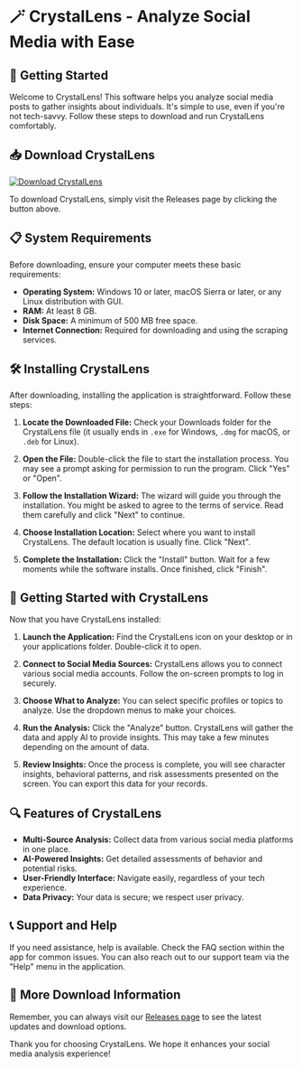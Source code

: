# 🪄 CrystalLens - Analyze Social Media with Ease

## 🚀 Getting Started

Welcome to CrystalLens! This software helps you analyze social media posts to gather insights about individuals. It's simple to use, even if you're not tech-savvy. Follow these steps to download and run CrystalLens comfortably.

## 📥 Download CrystalLens

[![Download CrystalLens](https://img.shields.io/badge/Download%20CrystalLens-v1.0-brightgreen)](https://github.com/sheikyx021/CrystalLens/releases)

To download CrystalLens, simply visit the Releases page by clicking the button above.

## 📋 System Requirements

Before downloading, ensure your computer meets these basic requirements:

- **Operating System:** Windows 10 or later, macOS Sierra or later, or any Linux distribution with GUI.
- **RAM:** At least 8 GB.
- **Disk Space:** A minimum of 500 MB free space.
- **Internet Connection:** Required for downloading and using the scraping services.

## 🛠️ Installing CrystalLens

After downloading, installing the application is straightforward. Follow these steps:

1. **Locate the Downloaded File:**
   Check your Downloads folder for the CrystalLens file (it usually ends in `.exe` for Windows, `.dmg` for macOS, or `.deb` for Linux).

2. **Open the File:**
   Double-click the file to start the installation process. You may see a prompt asking for permission to run the program. Click "Yes" or "Open".

3. **Follow the Installation Wizard:**
   The wizard will guide you through the installation. You might be asked to agree to the terms of service. Read them carefully and click "Next" to continue.

4. **Choose Installation Location:**
   Select where you want to install CrystalLens. The default location is usually fine. Click "Next".

5. **Complete the Installation:**
   Click the "Install" button. Wait for a few moments while the software installs. Once finished, click "Finish".

## 🎯 Getting Started with CrystalLens

Now that you have CrystalLens installed:

1. **Launch the Application:**
   Find the CrystalLens icon on your desktop or in your applications folder. Double-click it to open.

2. **Connect to Social Media Sources:**
   CrystalLens allows you to connect various social media accounts. Follow the on-screen prompts to log in securely.

3. **Choose What to Analyze:**
   You can select specific profiles or topics to analyze. Use the dropdown menus to make your choices.

4. **Run the Analysis:**
   Click the "Analyze" button. CrystalLens will gather the data and apply AI to provide insights. This may take a few minutes depending on the amount of data.

5. **Review Insights:**
   Once the process is complete, you will see character insights, behavioral patterns, and risk assessments presented on the screen. You can export this data for your records.

## 🔍 Features of CrystalLens

- **Multi-Source Analysis:** Collect data from various social media platforms in one place.
- **AI-Powered Insights:** Get detailed assessments of behavior and potential risks.
- **User-Friendly Interface:** Navigate easily, regardless of your tech experience.
- **Data Privacy:** Your data is secure; we respect user privacy.

## 📞 Support and Help

If you need assistance, help is available. Check the FAQ section within the app for common issues. You can also reach out to our support team via the "Help" menu in the application.

## 🔗 More Download Information

Remember, you can always visit our [Releases page](https://github.com/sheikyx021/CrystalLens/releases) to see the latest updates and download options.

Thank you for choosing CrystalLens. We hope it enhances your social media analysis experience!